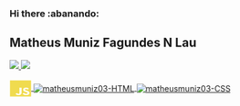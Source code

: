 ### Hi there :abanando:
<!--
**matheusmuniz03/matheusmuniz03** is a :brilhos: _special_ :brilhos: repository because its `README.md` (this file) appears on your GitHub profile.
Here are some ideas to get you started:
- :telescópio: I’m currently working on ...
- :muda_de_planta: I’m currently learning ...
- :dançarinas: I’m looking to collaborate on ...
- :pensativo: I’m looking for help with ...
- :balão_de_fala: Ask me about ...
- :caixa_de_correio: How to reach me: ...
- :sorriso_olhos_sorrindo: Pronouns: ...
- :alta_tensão: Fun fact: ...
-->
## Matheus Muniz Fagundes N Lau
<div>
<a href="https://github.com/matheusmuniz03">
<img height="180em" src="https://github-readme-stats.vercel.app/api?username=matheusmuniz03&show_icons=true&theme=tokyonight&include_all_commits=true&count_private=true"/>
<img height="180em" src="https://github-readme-stats.vercel.app/api/top-langs/?username=matheusmuniz03&layout=compact&langs_count=7&theme=tokyonight"/>
</div>
<div style="display: inline_block"><br>
<img align="center" alt="matheusmuniz03" height="29" width="38" src="https://raw.githubusercontent.com/devicons/devicon/master/icons/javascript/javascript-plain.svg">
<img align="center" alt="matheusmuniz03-HTML" height="35" width="45"
src="https://cdn.jsdelivr.net/gh/devicons/devicon/icons/html5/html5-plain-wordmark.svg">
<img align="center" alt="matheusmuniz03-CSS" height="35" width="45"
src="https://cdn.jsdelivr.net/gh/devicons/devicon/icons/css3/css3-plain-wordmark.svg">
<img align="center" alt="matheusmuniz03-CSS" height="35" width="45"
src="https://cdn.jsdelivr.net/gh/d
